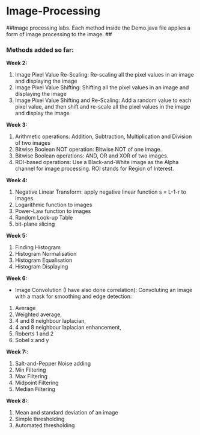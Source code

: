 # Image-Processing #

##Image processing labs. Each method inside the Demo.java file applies a form of image processing to the image. ##

### Methods added so far: ### 

**Week 2:**

1. Image Pixel Value Re-Scaling: Re-scaling all the pixel values in an image and displaying the image
2. Image Pixel Value Shifting: Shifting all the pixel values in an image and displaying the image
3. Image Pixel Value Shifting and Re-Scaling: Add a random value to each pixel value, and then shift and re-scale all the pixel values in the image and display the image

**Week 3:**
1. Arithmetic operations: Addition, Subtraction, Multiplication and Division of two images
2. Bitwise Boolean NOT operation: Bitwise NOT of one image. 
3. Bitwise Boolean operations: AND, OR and XOR of two images. 
4. ROI-based operations: Use a Black-and-White image as the Alpha channel for image processing. ROI stands for Region of Interest. 

**Week 4:**
1. Negative Linear Transform: apply negative linear function s = L-1-r to images.
2. Logarithmic function to images
3. Power-Law function to images
4. Random Look-up Table
5. bit-plane slicing

**Week 5:**
1. Finding Histogram
2. Histogram Normalisation
3. Histogram Equalisation
4. Histogram Displaying

**Week 6:**
* Image Convolution (I have also done correlation): Convoluting an image with a mask for smoothing and edge
detection:
1. Average 
2. Weighted average, 
3. 4 and 8 neighbour laplacian, 
4. 4 and 8 neighbour laplacian enhancement,
5. Roberts 1 and 2
6. Sobel x and y

**Week 7:**:
1. Salt-and-Pepper Noise adding
2. Min Filtering
3. Max Filtering
4. Midpoint Filtering
5. Median Filtering

**Week 8:**:
1. Mean and standard deviation of an image
2. Simple thresholding
3. Automated thresholding

